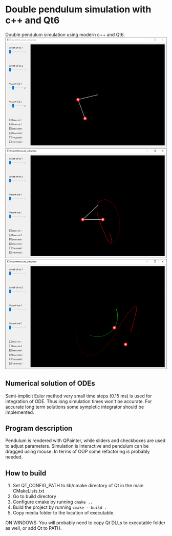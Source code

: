 # Double pendulum simulation with c++ and Qt6
Double pendulum simulation using modern c++ and Qt6.
![Screenshot 1](https://github.com/vkhc/double-pendulum-cpp-qt/blob/master/screenshots/scr1.PNG)
![Screenshot 2](https://github.com/vkhc/double-pendulum-cpp-qt/blob/master/screenshots/scr2.PNG)
![Screenshot 3](https://github.com/vkhc/double-pendulum-cpp-qt/blob/master/screenshots/scr3.PNG)

## Numerical solution of ODEs
Semi-implicit Euler method very small time steps (0.15 ms) is used for integration of ODE.
Thus long simulation times won't be accurate. For accurate long term solutions some sympletic
integrator should be implemented.

## Program description
Pendulum is rendered with QPainter, while sliders and checkboxes are used to adjust parameters.
Simulation is interactive and pendulum can be dragged using mouse.
In terms of OOP some refactoring is probably needed.

## How to build
1. Set QT_CONFIG_PATH to lib/cmake directory of Qt in the main CMakeLists.txt
2. Go to build directory
3. Configure cmake by running `cmake ..`
4. Build the project by running `cmake --build .`
5. Copy media folder to the location of executable.

ON WINDOWS: You will probably need to copy Qt DLLs to executable folder as well,
            or add Qt to PATH.
